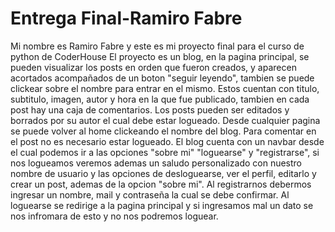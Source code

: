 # Entrega Final-Ramiro Fabre

Mi nombre es Ramiro Fabre y este es mi proyecto final para el curso de python de CoderHouse
El proyecto es un blog, en la pagina principal, se pueden visualizar los posts en orden que fueron creados, y aparecen acortados acompañados de un boton "seguir leyendo", tambien se puede clickear sobre el nombre para entrar en el mismo. Estos cuentan con titulo, subtitulo, imagen, autor y hora en la que fue publicado, tambien en cada post hay una caja de comentarios. Los posts pueden ser editados y borrados por su autor el cual debe estar logueado. Desde cualquier pagina se puede volver al home clickeando el nombre del blog.
Para comentar en el post no es necesario estar logueado.
El blog cuenta con un navbar desde el cual podemos ir a las opciones "sobre mi" "loguearse" y "registrarse",
si nos logueamos veremos ademas un saludo personalizado con nuestro nombre de usuario y las opciones de desloguearse, ver el perfil, editarlo y crear un post, ademas de la opcion "sobre mi".
Al registrarnos debermos ingresar un nombre, mail y contraseña la cual se debe confirmar.
Al loguearse se redirige a la pagina principal y si ingresamos mal un dato se nos infromara de esto y no nos podremos loguear.

